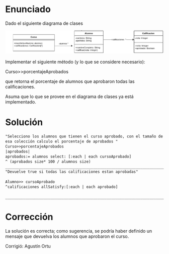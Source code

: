 # Enunciado

Dado el siguiente diagrama de clases

![UML](Pregunta1.png)

Implementar el siguiente método (y lo que se considere necesario):

Curso>>porcentajeAprobados

que retorna el porcentaje de alumnos que aprobaron todas las calificaciones.


Asuma que lo que se provee en el diagrama de clases ya está implementado.

# Solución

```smalltalk
"Selecciono los alumnos que tienen el curso aprobado, con el tamaño de esa colección calculo el porcentaje de aprobados "
Curso>>porcentajeAprobados
|aprobados|
aprobados:= alumnos select: [:each | each cursoAprobado]
^ (aprobados size* 100 / alumnos size)
_______________________________________________________________________
"Devuelve true si todas las calificaciones estan aprobadas"

Alumno>> cursoAprobado
^calificaciones allSatisfy:[:each | each aprobado]

_________________________________________________________________________
```

# Corrección

La solución es correcta; como sugerencia, se podría haber definido un mensaje que devuelva los alumnos que aprobaron el curso.


Corrigió: Agustín Ortu